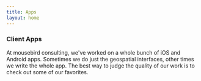 ```yaml
---
title: Apps
layout: home
---
```


### Client Apps

At mousebird consulting, we've worked on a whole bunch of iOS and Android apps.  Sometimes we do just the geospatial interfaces, other times we write the whole app.  The best way to judge the quality of our work is to check out some of our favorites.
